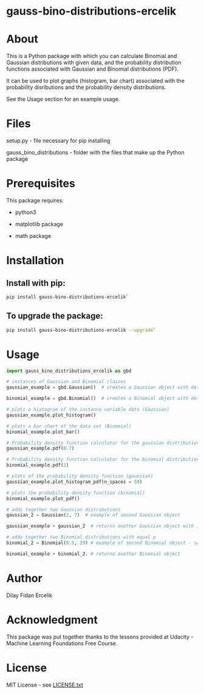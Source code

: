 # gauss-bino-distributions-ercelik

# About
This is a Python package with which you can calculate Binomial and Gaussian distributions with given data, and the probability distribution functions associated with Gaussian and Binomial distributions (PDF). 

It can be used to plot graphs (histogram, bar chart) associated with the probability disributions and the probability density distributions.

See the Usage section for an example usage.

# Files
setup.py - file necessary for pip installing

gauss_bino_distributions - folder with the files that make up the Python package

# Prerequisites 
This package requires:
- python3 

- matplotlib package

- math package


# Installation
## Install with pip:

```bash
pip install gauss-bino-distributions-ercelik`
```

## To upgrade the package:

```bash
pip install gauss-bino-distributions-ercelik --upgrade`
```

# Usage

```python
import gauss_bino_distributions_ercelik as gbd

# instances of Gaussian and Binomial classes
gaussian_example = gbd.Gaussian()  # creates a Gaussian object with default mu = 0 and sigma = 1

binomial_example = gbd.Binomial()  # creates a Binomial object with default p = 0.5 and n = 25

# plots a histogram of the instance variable data (Gaussian)
gaussian_example.plot_histogram()

# plots a bar chart of the data set (Binomial)
binomial_example.plot_bar()

# Probability density function calculator for the gaussian distribution
gaussian_example.pdf(0.7)

# Probability density function calculator for the binomial distribution
binomial_example.pdf(3)

# plots of the probability density function (gaussian)
gaussian_example.plot_histogram_pdf(n_spaces = 50)

# plots the probability density function (binomial)
binomial_example.plot_pdf()

# adds together two Gaussian distributions
gaussian_2 = Gaussian(2, 7)  # example of second Gaussian object

gaussian_example + gaussian_2  # returns another Gaussian object with its own mean and standard deviation

# adds together two Binomial distributions with equal p
binomial_2 = Binomial(0.5, 29) # example of second Binomial object - same p as binomial_example object

binomial_example + binomial_2. # returns another Binomial object 
```


# Author
Dilay Fidan Ercelik

# Acknowledgment
This package was put together thanks to the lessons provided at Udacity - Machine Learning Foundations Free Course.

# License
MIT License - see [LICENSE.txt](https://github.com/dilayercelik/gauss-bino-distributions-ercelik/blob/master/LICENSE.txt)
